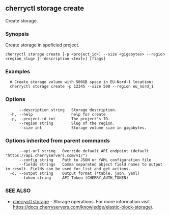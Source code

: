 ## cherryctl storage create

Create storage.

### Synopsis

Create storage in speficied project.

```
cherryctl storage create [-p <project_id>] --size <gigabytes> --region <region_slug> [--description <text>] [flags]
```

### Examples

```
  # Create storage volume with 500GB space in EU-Nord-1 location:
  cherryctl storage create -p 12345 --size 500 --region eu_nord_1
```

### Options

```
      --description string   Storage description.
  -h, --help                 help for create
  -p, --project-id int       The project's ID.
      --region string        Slug of the region.
      --size int             Storage volume size in gigabytes.
```

### Options inherited from parent commands

```
      --api-url string   Override default API endpoint (default "https://api.cherryservers.com/v1/")
      --config string    Path to JSON or YAML configuration file
      --fields strings   Comma separated object field names to output in result. Fields can be used for list and get actions.
  -o, --output string    Output format (*table, json, yaml)
      --token string     API Token (CHERRY_AUTH_TOKEN)
```

### SEE ALSO

* [cherryctl storage](cherryctl_storage.md)	 - Storage operations. For more information visit https://docs.cherryservers.com/knowledge/elastic-block-storage/.

